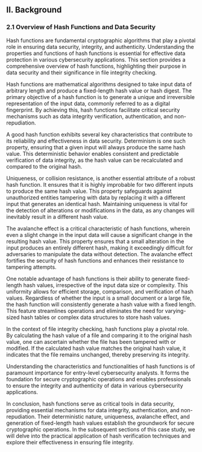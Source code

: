 
## II. Background

### 2.1 Overview of Hash Functions and Data Security

Hash functions are fundamental cryptographic algorithms that play a 
pivotal role in ensuring data security, integrity, and authenticity. 
Understanding the properties and functions of hash functions is essential 
for effective data protection in various cybersecurity applications. This 
section provides a comprehensive overview of hash functions, highlighting 
their purpose in data security and their significance in file integrity 
checking.

Hash functions are mathematical algorithms designed to take input data of 
arbitrary length and produce a fixed-length hash value or hash digest. The 
primary objective of a hash function is to generate a unique and 
irreversible representation of the input data, commonly referred to as a 
digital fingerprint. By achieving this, hash functions facilitate critical 
security mechanisms such as data integrity verification, authentication, 
and non-repudiation.

A good hash function exhibits several key characteristics that contribute 
to its reliability and effectiveness in data security. Determinism is one 
such property, ensuring that a given input will always produce the same 
hash value. This deterministic behavior enables consistent and predictable 
verification of data integrity, as the hash value can be recalculated and 
compared to the original hash.

Uniqueness, or collision resistance, is another essential attribute of a 
robust hash function. It ensures that it is highly improbable for two 
different inputs to produce the same hash value. This property safeguards 
against unauthorized entities tampering with data by replacing it with a 
different input that generates an identical hash. Maintaining uniqueness 
is vital for the detection of alterations or modifications in the data, as 
any changes will inevitably result in a different hash value.

The avalanche effect is a critical characteristic of hash functions, 
wherein even a slight change in the input data will cause a significant 
change in the resulting hash value. This property ensures that a small 
alteration in the input produces an entirely different hash, making it 
exceedingly difficult for adversaries to manipulate the data without 
detection. The avalanche effect fortifies the security of hash functions 
and enhances their resistance to tampering attempts.

One notable advantage of hash functions is their ability to generate 
fixed-length hash values, irrespective of the input data size or 
complexity. This uniformity allows for efficient storage, comparison, and 
verification of hash values. Regardless of whether the input is a small 
document or a large file, the hash function will consistently generate a 
hash value with a fixed length. This feature streamlines operations and 
eliminates the need for varying-sized hash tables or complex data 
structures to store hash values.

In the context of file integrity checking, hash functions play a pivotal 
role. By calculating the hash value of a file and comparing it to the 
original hash value, one can ascertain whether the file has been tampered 
with or modified. If the calculated hash value matches the original hash 
value, it indicates that the file remains unchanged, thereby preserving 
its integrity.

Understanding the characteristics and functionalities of hash functions is 
of paramount importance for entry-level cybersecurity analysts. It forms 
the foundation for secure cryptographic operations and enables 
professionals to ensure the integrity and authenticity of data in various 
cybersecurity applications.

In conclusion, hash functions serve as critical tools in data security, 
providing essential mechanisms for data integrity, authentication, and 
non-repudiation. Their deterministic nature, uniqueness, avalanche effect, 
and generation of fixed-length hash values establish the groundwork for 
secure cryptographic operations. In the subsequent sections of this case 
study, we will delve into the practical application of hash verification 
techniques and explore their effectiveness in ensuring file integrity.

